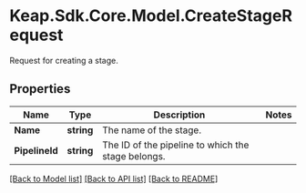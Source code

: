 # Keap.Sdk.Core.Model.CreateStageRequest
Request for creating a stage.

## Properties

Name | Type | Description | Notes
------------ | ------------- | ------------- | -------------
**Name** | **string** | The name of the stage. | 
**PipelineId** | **string** | The ID of the pipeline to which the stage belongs. | 

[[Back to Model list]](../README.md#documentation-for-models) [[Back to API list]](../README.md#documentation-for-api-endpoints) [[Back to README]](../README.md)

